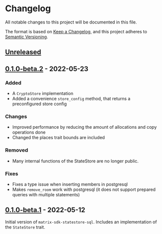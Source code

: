 # Changelog
All notable changes to this project will be documented in this file.

The format is based on [Keep a Changelog](https://keepachangelog.com/en/1.0.0/),
and this project adheres to [Semantic Versioning](https://semver.org/spec/v2.0.0.html).

## [Unreleased]

## [0.1.0-beta.2] - 2022-05-23
### Added
- A `CryptoStore` implementation
- Added a convenience `store_config` method, that returns a preconfigured store config

### Changes
- Improved performance by reducing the amount of allocations and copy operations done
- Changed the places trait bounds are included

### Removed
- Many internal functions of the StateStore are no longer public.

### Fixes
- Fixes a type issue when inserting members in postgresql
- Makes `remove_room` work with postgresql (it does not support prepared queries with multiple statements)

## [0.1.0-beta.1] - 2022-05-12

Initial version of `matrix-sdk-statestore-sql`. Includes an implementation of the `StateStore` trait.

[Unreleased]: https://github.com/DarkKirb/matrix-sdk-statestore-sql/compare/v0.1.0-beta.1...HEAD
[0.1.0-beta.2]: https://github.com/DarkKirb/matrix-sdk-statestore-sql/compare/v0.1.0-beta.1...v0.1.0-beta.2
[0.1.0-beta.1]: https://github.com/DarkKirb/matrix-sdk-statestore-sql/releases/tag/v0.1.0-beta.1
